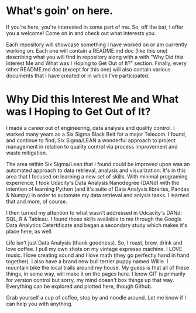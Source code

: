 # What's goin' on here.

If you're here, you're interested in some part of me.  So, off the bat, I offer you a welcome!  Come on in and check out what interests you.

Each repository will showcase something I have worked on or am currently working on.  Each one will contain a README.md doc (like this one) describing what you will find in repository along with a with "Why Did this Interest Me and What was I Hoping to Get Out of It?" section.  Finally, every other README.md doc (except for this one) will also contain various documents that I have created or in which I've participated.

# Why Did this Interest Me and What was I Hoping to Get Out of It?

I made a career out of engineering, data analysis and quality control.  I worked many years as a Six Sigma Black Belt for a major Telecom.  I found, and continue to find, Six Sigma/LEAN a wonderful approach to project management in relation to quality control via process improvement and waste mitigation.  

The area within Six Sigma/Lean that I found could be improved upon was an automated approach to data retrieval, analysis and visualization.  It's in this area that I focused on learning a new set of skills.  With minimal programing experience, I took Udacity's Data Analysis Nanodegree (DANd) with the intention of learning Python (and it's suite of Data Analysis libraries, Pandas & Numpy) in order to automate my data retrieval and anlysis tasks.  I learned that and more, of course.

I then turned my attention to what wasn't addressed in Udcacity's DANd: SQL, R & Tableau.  I found those skills available to me through the Google Data Analytics Cetertificate and began a secondary study which makes it's place here, as well.

Life isn't just Data Analysis (thank goodness).  So, I roast, brew, drink and love coffee.  I pull my own shots on my vintage espresso machine.  I LOVE music.  I love creating sound and I love math (they go perfectly hand in hand together).  I also have a brand new bull terrier puppy named Willie.  I mountain bike the local trails around my house.  My guess is that all of these things, in some way, will make it on the pages here.  I know GIT is primarily for version control but sorry, my mind doesn't box things up that way.  Everything can be explored and plotted here, though Github.

Grab yourself a cup of coffee, stop by and noodle around.  Let me know if I can help you with anything.  
